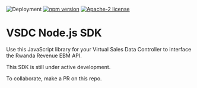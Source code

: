 ![Deployment](https://github.com/kaykorw/vsdc-sdk-node/actions/workflows/main.yml/badge.svg)
[![npm version](https://d25lcipzij17d.cloudfront.net/badge.svg?id=js&r=r&type=6e&v=0.0.1&x2=0)](https://www.npmjs.com/package/vsdc-sdk-node)
[![Apache-2 license](https://img.shields.io/badge/license-Apache2-brightgreen.svg)](https://www.apache.org/licenses/LICENSE-2.0)

# VSDC Node.js SDK

Use this JavaScript library for your Virtual Sales Data Controller to interface the Rwanda Revenue EBM API.

This SDK is still under active development.

To collaborate, make a PR on this repo.
